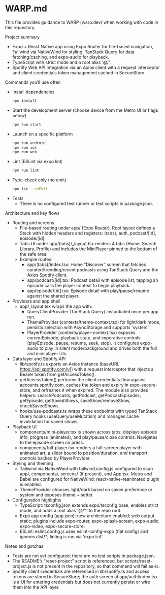 # WARP.md

This file provides guidance to WARP (warp.dev) when working with code in this repository.

Project summary
- Expo + React Native app using Expo Router for file-based navigation, Tailwind via NativeWind for styling, TanStack Query for data fetching/caching, and expo-audio for playback.
- TypeScript with strict mode and a root alias '@/'.
- Spotify Web API integration via an Axios client with a request interceptor and client-credentials token management cached in SecureStore.

Commands you’ll use often
- Install dependencies
  ```bash path=null start=null
  npm install
  ```
- Start the development server (choose device from the Metro UI or flags below)
  ```bash path=null start=null
  npm run start
  ```
- Launch on a specific platform
  ```bash path=null start=null
  npm run android
  npm run ios
  npm run web
  ```
- Lint (ESLint via expo lint)
  ```bash path=null start=null
  npm run lint
  ```
- Type-check only (no emit)
  ```bash path=null start=null
  npx tsc --noEmit
  ```
- Tests
  - There is no configured test runner or test scripts in package.json.

Architecture and key flows
- Routing and screens
  - File-based routing under app/ (Expo Router). Root layout defines a Stack with hidden headers and registers: (tabs), auth, podcast/[id], episode/[id].
  - Tabs UI under app/(tabs)/_layout.tsx renders 4 tabs (Home, Search, Library, Profile) and includes the MiniPlayer pinned to the bottom of the safe area.
  - Example routes:
    - app/(tabs)/index.tsx: Home “Discover” screen that fetches curated/trending/recent podcasts using TanStack Query and the Axios Spotify client.
    - app/podcast/[id].tsx: Podcast detail with episode list; tapping an episode calls the player context to begin playback.
    - app/episode/[id].tsx: Episode detail with play/pause/resume against the shared player.
- Providers and app shell
  - app/_layout.tsx wraps the app with:
    - QueryClientProvider (TanStack Query) instantiated once per app run.
    - ThemeProvider (contexts/theme-context.tsx) for light/dark mode; persists selection with AsyncStorage and supports 'system'.
    - PlayerProvider (contexts/player-context.tsx) exposes currentEpisode, playback state, and imperative controls (playEpisode, pause, resume, seek, stop). It configures expo-audio to play in silent mode/background and drives both the full and mini player UIs.
- Data layer and Spotify API
  - lib/spotify.ts exports an Axios instance (baseURL https://api.spotify.com/v1) with a request interceptor that injects a Bearer token from getAccessToken().
  - getAccessToken() performs the client credentials flow against accounts.spotify.com, caches the token and expiry in expo-secure-store, and refreshes it when expired. The module also provides helpers: searchPodcasts, getPodcast, getPodcastEpisodes, getEpisode, getSavedShows, saveShow/removeShow, checkSavedShows.
  - hooks/use-podcasts.ts wraps these endpoints with typed TanStack Query hooks (useQuery/useMutation) and manages cache invalidation for saved shows.
- Playback UI
  - components/mini-player.tsx is shown across tabs; displays episode info, progress (animated), and play/pause/close controls. Navigates to the episode screen on press.
  - components/full-player.tsx renders a full-screen player with animated art, a slider bound to position/duration, and transport controls backed by PlayerProvider.
- Styling and theming
  - Tailwind via NativeWind with tailwind.config.js configured to scan app/, components/, screens/ (if present), and App.tsx. Metro and Babel are configured for NativeWind; react-native-reanimated plugin is enabled.
  - ThemeProvider chooses light/dark based on saved preference or system and exposes theme + setter.
- Configuration highlights
  - TypeScript: tsconfig.json extends expo/tsconfig.base, enables strict mode, and adds a root alias '@/*' to the repo root.
  - Expo app config (app.json): new architecture enabled; web output static; plugins include expo-router, expo-splash-screen, expo-audio, expo-video, expo-secure-store.
  - ESLint: eslint.config.js uses eslint-config-expo (flat config) and ignores dist/*; linting is run via 'expo lint'.

Notes and gotchas
- Tests are not yet configured; there are no test scripts in package.json.
- The README’s “reset-project” script is referenced, but scripts/reset-project.js is not present in the repository, so that command will fail as-is.
- Spotify client credentials are referenced in lib/spotify.ts and access tokens are stored in SecureStore; the auth screen at app/auth/index.tsx is a UI for entering credentials but does not currently persist or wire them into the API layer.
